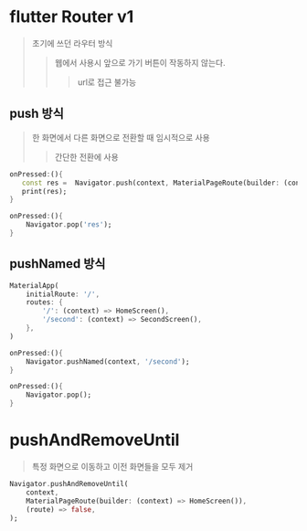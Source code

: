 # flutter Router v1

> 초기에 쓰던 라우터 방식
>
> > 웹에서 사용시 앞으로 가기 버튼이 작동하지 않는다.
> >
> > > url로 접근 불가능

## push 방식

> 한 화면에서 다른 화면으로 전환할 때 임시적으로 사용
>
> > 간단한 전환에 사용

```dart
onPressed:(){
   const res =  Navigator.push(context, MaterialPageRoute(builder: (context) => DetailPage()));
   print(res);
}

onPressed:(){
    Navigator.pop('res');
}
```

## pushNamed 방식

```dart
MaterialApp(
    initialRoute: '/',
    routes: {
        '/': (context) => HomeScreen(),
        '/second': (context) => SecondScreen(),
    },
)

onPressed:(){
    Navigator.pushNamed(context, '/second');
}

onPressed:(){
    Navigator.pop();
}
```

# pushAndRemoveUntil

> 특정 화면으로 이동하고 이전 화면들을 모두 제거

```dart
Navigator.pushAndRemoveUntil(
    context,
    MaterialPageRoute(builder: (context) => HomeScreen()),
    (route) => false,
);
```
